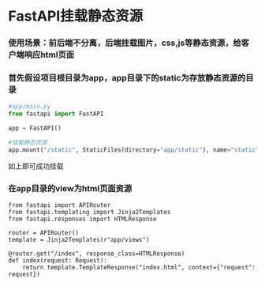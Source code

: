 # FastAPI挂载静态资源

### 使用场景：前后端不分离，后端挂载图片，css,js等静态资源，给客户端响应html页面

###     首先假设项目根目录为app，app目录下的static为存放静态资源的目录

```python
#app/main.py
from fastapi import FastAPI

app = FastAPI()

#挂载静态资源
app.mount("/static", StaticFiles(directory="app/static"), name="static")
```

  如上即可成功挂载

### 在app目录的view为html页面资源

```
from fastapi import APIRouter
from fastapi.templating import Jinja2Templates
from fastapi.responses import HTMLResponse

router = APIRouter()
template = Jinja2Templates(r"app/views")

@router.get("/index", response_class=HTMLResponse)
def index(request: Request):
    return template.TemplateResponse("index.html", context={"request": request})

```



